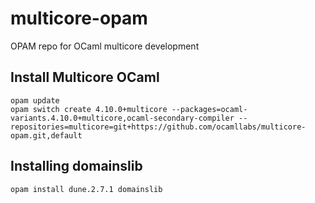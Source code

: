 # multicore-opam
OPAM repo for OCaml multicore development

## Install Multicore OCaml

```
opam update
opam switch create 4.10.0+multicore --packages=ocaml-variants.4.10.0+multicore,ocaml-secondary-compiler --repositories=multicore=git+https://github.com/ocamllabs/multicore-opam.git,default
```

## Installing domainslib

```
opam install dune.2.7.1 domainslib
```
